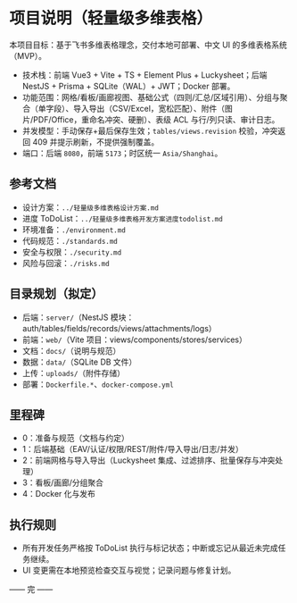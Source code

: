 # 项目说明（轻量级多维表格）

本项目目标：基于飞书多维表格理念，交付本地可部署、中文 UI 的多维表格系统（MVP）。

- 技术栈：前端 Vue3 + Vite + TS + Element Plus + Luckysheet；后端 NestJS + Prisma + SQLite（WAL）+ JWT；Docker 部署。
- 功能范围：网格/看板/画廊视图、基础公式（四则/汇总/区域引用）、分组与聚合（单字段）、导入导出（CSV/Excel，宽松匹配）、附件（图片/PDF/Office，重命名冲突、硬删）、表级 ACL 与行/列只读、审计日志。
- 并发模型：手动保存+最后保存生效；`tables/views.revision` 校验，冲突返回 409 并提示刷新，不提供强制覆盖。
- 端口：后端 `8080`，前端 `5173`；时区统一 `Asia/Shanghai`。

## 参考文档
- 设计方案：`../轻量级多维表格设计方案.md`
- 进度 ToDoList：`../轻量级多维表格开发方案进度todolist.md`
- 环境准备：`./environment.md`
- 代码规范：`./standards.md`
- 安全与权限：`./security.md`
- 风险与回滚：`./risks.md`

## 目录规划（拟定）
- 后端：`server/`（NestJS 模块：auth/tables/fields/records/views/attachments/logs）
- 前端：`web/`（Vite 项目：views/components/stores/services）
- 文档：`docs/`（说明与规范）
- 数据：`data/`（SQLite DB 文件）
- 上传：`uploads/`（附件存储）
- 部署：`Dockerfile.*`、`docker-compose.yml`

## 里程碑
- 0：准备与规范（文档与约定）
- 1：后端基础（EAV/认证/权限/REST/附件/导入导出/日志/并发）
- 2：前端网格与导入导出（Luckysheet 集成、过滤排序、批量保存与冲突处理）
- 3：看板/画廊/分组聚合
- 4：Docker 化与发布

## 执行规则
- 所有开发任务严格按 ToDoList 执行与标记状态；中断或忘记从最近未完成任务继续。
- UI 变更需在本地预览检查交互与视觉；记录问题与修复计划。

—— 完 ——
